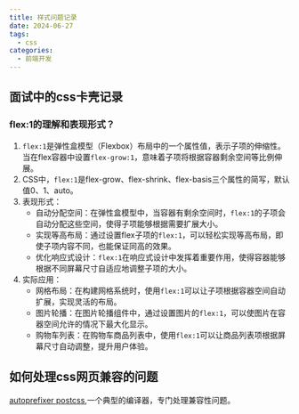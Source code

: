 ```yaml
---
title: 样式问题记录
date: 2024-06-27
tags:
  - css
categories:
  - 前端开发
---
```


## 面试中的css卡壳记录

### flex:1的理解和表现形式？

1. `flex:1`是弹性盒模型（Flexbox）布局中的一个属性值，表示子项的伸缩性。当在flex容器中设置`flex-grow:1`，意味着子项将根据容器剩余空间等比例伸展。
2. CSS中，`flex:1`是flex-grow、flex-shrink、flex-basis三个属性的简写，默认值0、1、auto。
3. 表现形式：
   - 自动分配空间：在弹性盒模型中，当容器有剩余空间时，`flex:1`的子项会自动分配这些空间，使得子项能够根据需要扩展大小。
   - 实现等高布局：通过设置flex子项的`flex:1`，可以轻松实现等高布局，即使子项内容不同，也能保证同高的效果。
   - 优化响应式设计：`flex:1`在响应式设计中发挥着重要作用，使得容器能够根据不同屏幕尺寸自适应地调整子项的大小。
4. 实际应用：
   - 网格布局：在构建网格系统时，使用`flex:1`可以让子项根据容器空间自动扩展，实现灵活的布局。
   - 图片轮播：在图片轮播组件中，通过设置图片的`flex:1`，可以使图片在容器空间允许的情况下最大化显示。
   - 购物车列表：在购物车商品列表中，使用`flex:1`可以让商品列表项根据屏幕尺寸自动调整，提升用户体验。

## 如何处理css网页兼容的问题

[autoprefixer postcss](https://github.com/postcss/autoprefixer),一个典型的编译器，专门处理兼容性问题。